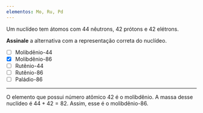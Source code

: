 ```yaml
---
elementos: Mo, Ru, Pd
---
```


Um nuclídeo tem átomos com 44 nêutrons, 42 prótons e 42 elétrons.

**Assinale** a alternativa com a representação correta do nuclídeo.

- [ ] Molibdênio-44
- [x] Molibdênio-86
- [ ] Rutênio-44
- [ ] Rutênio-86
- [ ] Paládio-86

---

O elemento que possui número atômico 42 é o molibdênio. A massa desse nuclídeo é $44 + 42 = 82$. Assim, esse é o molibdênio-86.
